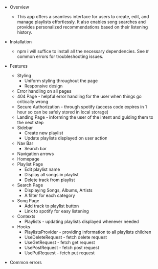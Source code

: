 - Overview
   - This app offers a seamless interface for users to create, edit, and manage playlists effortlessly. It also enables song searches and provides personalized recommendations based on their listening history.
- Installation
   - npm i will suffice to install all the necessary dependencies. See # common errors for troubleshooting issues.
- Features
   - Styling 
       - Uniform styling throughout the page
       - Responsive design
   - Error handling on all pages
   - 404 Page - helpful error handling for the user when things go critically wrong
   - Secure Authorization - through spotify (access code expires in 1 hour so can be safely stored in local storage)
   - Landing Page - informing the user of the intent and guiding them to the next step
   - Sidebar
       - Create new playlist
       - Update playlists displayed on user action
   -  Nav Bar
       - Search bar
   - Navigation arrows
   - Homepage
   - Playlist Page
       - Edit playlist name
       - Display all songs in playlist
       - Delete track from playlist
    - Search Page
       - Displaying Songs, Albums, Artists
       - A filter for each category
    - Song Page
       - Add track to playlist button
       - Link to spotify for easy listening
    - Contexts
       - Playlists - updating playlists displayed whenever needed
    - Hooks
       - PlaylistsProvider - providing information to all playlists children
       - UseDeleteRequest - fetch delete request
       - UseGetRequest - fetch get request
       - UsePostRequest - fetch post request
       - UsePutRequest - fetch put request
        

- Common errors
